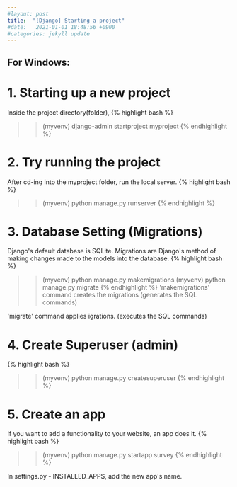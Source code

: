 ```yaml
---
#layout: post
title:  "[Django] Starting a project"
#date:   2021-01-01 18:48:56 +0900
#categories: jekyll update
---
```


## For Windows:

# 1. Starting up a new project

Inside the project directory(folder),
{% highlight bash %}
>> (myvenv) django-admin startproject myproject
{% endhighlight %}

# 2. Try running the project

After cd-ing into the myproject folder, run the local server.
{% highlight bash %}
>> (myvenv) python manage.py runserver
{% endhighlight %}

# 3. Database Setting (Migrations)

Django's default database is SQLite. Migrations are Django's method of making changes made to the models into the database.
{% highlight bash %}
>> (myvenv) python manage.py makemigrations
>> (myvenv) python manage.py migrate
{% endhighlight %}
'makemigrations' command creates the migrations (generates the SQL commands)

'migrate' command applies igrations. (executes the SQL commands)

# 4. Create Superuser (admin)
{% highlight bash %}
>> (myvenv) python manage.py createsuperuser
{% endhighlight %}

# 5. Create an app
If you want to add a functionality to your website, an app does it.
{% highlight bash %}
>> (myvenv) python manage.py startapp survey
{% endhighlight %}

In settings.py - INSTALLED_APPS, add the new app's name.